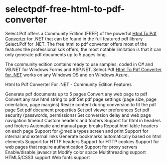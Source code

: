 # selectpdf-free-html-to-pdf-converter

Select.Pdf offers a Community Edition (FREE) of the powerful [Html To Pdf Converter](http://selectpdf.com/community-edition/) for .NET that can be found in the full featured pdf library Select.Pdf for .NET. The free html to pdf converter offers most of the features the professional sdk offers, the most notable limitation is that it can only generate pdf documents up to 5 pages long.

The community edition contains ready to use samples, coded in C# and VB.NET for Windows Forms and ASP.NET. Select.Pdf [Html To Pdf Converter for .NET](http://selectpdf.com) works on any Windows OS and on Windows Azure.

Html to Pdf Converter For .NET - Community Edition Features

Generate pdf documents up to 5 pages
Convert any web page to pdf
Convert any raw html string to pdf
Set pdf page settings (page size, page orientation, page margins)
Resize content during conversion to fit the pdf page
Set pdf document properties
Set pdf viewer preferences
Set pdf security (passwords, permissions)
Set conversion delay and web page navigation timeout
Custom headers and footers
Support for html in headers and footers
Automatic and manual page breaks
Repeat html table headers on each page
Support for @media types screen and print
Support for internal and external links
Generate bookmarks automatically based on html elements
Support for HTTP headers
Support for HTTP cookies
Support for web pages that require authentication
Support for proxy servers
Enable/disable javascript
Modify color space
Multithreading support
HTML5/CSS3 support
Web fonts support

